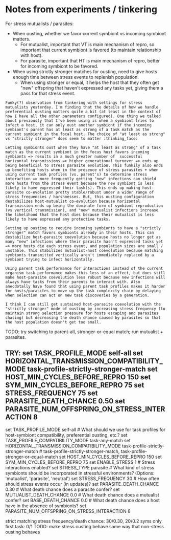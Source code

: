 # Notes from experiments / tinkering

For stress mutualists / parasites:
- When ousting, whether we favor current symbiont vs incoming symbiont matters.
  - For mutualist, important that VT is main mechanism of repro, so important that current symbiont is favored (to maintain relationship with host).
  - For parasite, important that HT is main mechanism of repro, better for incoming symbiont to be favored.
- When using strictly stronger matches for ousting, need to give hosts enough time between stress events to replenish population.
  - When using stronger or equal, it helps the host that they often get "new" offspring that haven't expressed any tasks yet, giving them a pass for that stress event.

```
Funky(?) observation from tinkering with settings for stress mutualists yesterday. I'm finding that the details of how we handle preferential ousting matters quite a bit (at least in the context of how I have all the other parameters configured). One thing we talked about previously that I've been using is when a symbiont tries to infect a host, it can only oust another symbiont if the incoming symbiont's parent has at least as strong of a task match as the current symbiont in the focal host. The choice of "at least as strong" vs "strictly stronger" does seem to matter :thinking_face:

Letting symbionts oust when they have "at least as strong" of a task match as the current symbiont in the focus host favors incoming symbionts => results in a much greater number of  successful horizontal transmissions => higher generational turnover => ends up being beneficial to stress parasite evolution. This funkily also ends up benefiting hosts when in the presence of stress parasites + when using current task profiles (vs. parent's) to determine stress interaction => more frequently getting "new" infections can shield more hosts from the stress event because the new symbiont is less likely to have expressed their task(s). This ends up making host-parasite co-evolution pretty stable/robust under a wider range of stress frequencies / harshnesses. But, this ousting configuration destabilizes host-mutualist co-evolution because horizontal transmission ends up being the dominate form of symbiont reproduction (vs vertical transmission), and "new" mutualist infections increase the likelihood that the host dies because their mutualist is less likely to have expressed any protective tasks.

Setting up ousting to require incoming symbionts to have a "strictly stronger" match favors symbionts already in their hosts. This can destabilize host-parasite coevolution because hosts no longer get as many "new" infections where their parasite hasn't expressed tasks yet => more hosts die each stress event, and population sizes are small / unstable. This stabilizes mutualist-host coevolution because matching symbionts transmitted vertically aren't immediately replaced by a symbiont trying to infect horizontally.

Using parent task performance for interactions instead of the current organism task performance makes this less of an effect, but does still make host-parasite coevolution less robust because new infections will always have tasks from their parents to interact with. Also anecdotally have found that using parent task profiles makes it harder for hosts/parasites to move up the task complexity chain by delaying when selection can act on new task discoveries by a generation.

I think I can still get sustained host-parasite coevolution with the "strictly stronger" mode of ousting by increasing stress frequency (to maintain strong selection pressure for hosts escaping and parasites chasing) but decreasing the death chance caused by parasites so that the host population doesn't get too small.
```

TODO: try switching to parent-all, stronger-or-equal match; run mutualist + parasites.


TRY:
set TASK_PROFILE_MODE self-all
set HORIZONTAL_TRANSMISSION_COMPATIBILITY_MODE task-profile-strictly-stronger-match
set HOST_MIN_CYCLES_BEFORE_REPRO 150
set SYM_MIN_CYCLES_BEFORE_REPRO 75
set STRESS_FREQUENCY 75
set PARASITE_DEATH_CHANCE 0.50
set PARASITE_NUM_OFFSPRING_ON_STRESS_INTERACTION 8
---
set TASK_PROFILE_MODE self-all                   # What should we use for task profiles for host-symbiont compatibility, preferential ousting, etc.?
set TASK_PROFILE_COMPATIBILITY_MODE task-any-match
set HORIZONTAL_TRANSMISSION_COMPATIBILITY_MODE task-profile-strictly-stronger-match # task-profile-strictly-stronger-match, task-profile-stronger-or-equal-match
set HOST_MIN_CYCLES_BEFORE_REPRO 150
set SYM_MIN_CYCLES_BEFORE_REPRO 75
set ENABLE_STRESS 1             # Stress interactions enabled?
set STRESS_TYPE parasite        # What kind of stress symbionts should be incorporated in stressful environments? (Options: 'mutualist', 'parasite', 'neutral')
set STRESS_FREQUENCY 30        # How often should stress events occur (in updates)?
set PARASITE_DEATH_CHANCE 0.30  # What death chance does a parasite confer?
set MUTUALIST_DEATH_CHANCE 0.0    # What death chance does a mutualist confer?
set BASE_DEATH_CHANCE 0.0         # What death chance does a host have in the absence of symbionts?
set PARASITE_NUM_OFFSPRING_ON_STRESS_INTERACTION 8

strict matching
stress frequency/death chance: 30/0.30, 20/0.2
syms only first task: 0/1
TODO: make stress ousting behave same way that non-stress ousting behaves